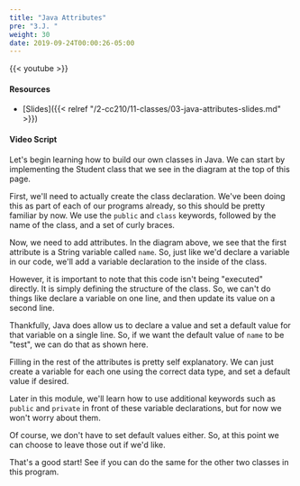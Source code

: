 ```yaml
---
title: "Java Attributes"
pre: "3.J. "
weight: 30
date: 2019-09-24T00:00:26-05:00
---
```


{{< youtube  >}}

#### Resources

* [Slides]({{< relref "/2-cc210/11-classes/03-java-attributes-slides.md" >}})

#### Video Script

Let's begin learning how to build our own classes in Java. We can start by implementing the Student class that we see in the diagram at the top of this page.

First, we'll need to actually create the class declaration. We've been doing this as part of each of our programs already, so this should be pretty familiar by now. We use the `public` and `class` keywords, followed by the name of the class, and a set of curly braces.

Now, we need to add attributes. In the diagram above, we see that the first attribute is a String variable called `name`. So, just like we'd declare a variable in our code, we'll add a variable declaration to the inside of the class.

However, it is important to note that this code isn't being "executed" directly. It is simply defining the structure of the class. So, we can't do things like declare a variable on one line, and then update its value on a second line.

Thankfully, Java does allow us to declare a value and set a default value for that variable on a single line. So, if we want the default value of `name` to be "test", we can do that as shown here.

Filling in the rest of the attributes is pretty self explanatory. We can just create a variable for each one using the correct data type, and set a default value if desired.

Later in this module, we'll learn how to use additional keywords such as `public` and `private` in front of these variable declarations, but for now we won't worry about them.

Of course, we don't have to set default values either. So, at this point we can choose to leave those out if we'd like.

That's a good start! See if you can do the same for the other two classes in this program.
